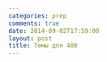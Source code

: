 ```yaml
---
categories: prep
comments: true
date: 2014-09-02T17:59:00
layout: post
title: Темы для 408
---
```


